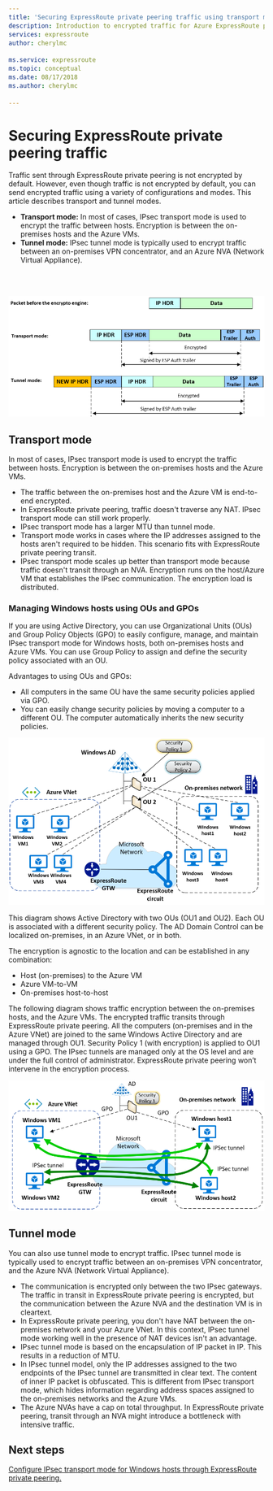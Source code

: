 ```yaml
---
title: 'Securing ExpressRoute private peering traffic using transport mode| Microsoft Docs'
description: Introduction to encrypted traffic for Azure ExpressRoute private peering using transport mode.
services: expressroute
author: cherylmc

ms.service: expressroute
ms.topic: conceptual
ms.date: 08/17/2018
ms.author: cherylmc

---
```

# Securing ExpressRoute private peering traffic

Traffic sent through ExpressRoute private peering is not encrypted by default. However, even though traffic is not encrypted by default, you can send encrypted traffic using a variety of configurations and modes. This article describes transport and tunnel modes.

* **Transport mode:** In most of cases, IPsec transport mode is used to encrypt the traffic between hosts. Encryption is between the on-premises hosts and the Azure VMs.
* **Tunnel mode:** IPsec tunnel mode is typically used to encrypt traffic between an on-premises VPN concentrator, and an Azure NVA (Network Virtual Appliance).

<br><br>

![packet structure - encryption](./media/expressroute-about-encrypted-ipsec-private-peering/encrypted-packets-structure.png)

## <a name="transport"></a>Transport mode

 In most of cases, IPsec transport mode is used to encrypt the traffic between hosts. Encryption is between the on-premises hosts and the Azure VMs.

* The traffic between the on-premises host and the Azure VM is end-to-end encrypted.
* In ExpressRoute private peering, traffic doesn't traverse any NAT. IPsec transport mode can still work properly.
* IPsec transport mode has a larger MTU than tunnel mode.
* Transport mode works in cases where the IP addresses assigned to the hosts aren't required to be hidden. This scenario fits with ExpressRoute private peering transit.
* IPsec transport mode scales up better than transport mode because traffic doesn't transit through an NVA. Encryption runs on the host/Azure VM that establishes the IPsec communication. The encryption load is distributed.

### Managing Windows hosts using OUs and GPOs

If you are using Active Directory, you can use Organizational Units (OUs) and Group Policy Objects (GPO) to easily configure, manage, and maintain IPsec transport mode for Windows hosts, both on-premises hosts and Azure VMs. You can use Group Policy to assign and define the security policy associated with an OU.

Advantages to using OUs and GPOs:

* All computers in the same OU have the same security policies applied via GPO.
* You can easily change security policies by moving a computer to a different OU. The computer automatically inherits the new security policies.

![AD, OUs, and security policies](./media/expressroute-about-encrypted-ipsec-private-peering/ad-ou.png)

This diagram shows Active Directory with two OUs (OU1 and OU2). Each OU is associated with a different security policy. The AD Domain Control can be localized on-premises, in an Azure VNet, or in both.

The encryption is agnostic to the location and can be established in any combination:

* Host (on-premises) to the Azure VM
* Azure VM-to-VM
* On-premises host-to-host

The following diagram shows traffic encryption between the on-premises hosts, and the Azure VMs. The encrypted traffic transits through ExpressRoute private peering. All the computers (on-premises and in the Azure VNet) are joined to the same Windows Active Directory and are managed through OU1. Security Policy 1 (with encryption) is applied to OU1 using a GPO. The IPsec tunnels are managed only at the OS level and are under the full control of administrator. ExpressRoute private peering won’t intervene in the encryption process.

![Encryption in IPsec transport mode](./media/expressroute-about-encrypted-ipsec-private-peering/encryption-end-to-end.png)

## <a name="tunnel"></a>Tunnel mode

You can also use tunnel mode to encrypt traffic. IPsec tunnel mode is typically used to encrypt traffic between an on-premises VPN concentrator, and the Azure NVA (Network Virtual Appliance).

* The communication is encrypted only between the two IPsec gateways. The traffic in transit in ExpressRoute private peering is encrypted, but the communication between the Azure NVA and the destination VM is in cleartext. 
* In ExpressRoute private peering, you don't have NAT between the on-premises network and your Azure VNet. In this context, IPsec tunnel mode working well in the presence of NAT devices isn't an advantage.
* IPsec tunnel mode is based on the encapsulation of IP packet in IP. This results in a reduction of MTU.
* In IPsec tunnel model, only the IP addresses assigned to the two endpoints of the IPsec tunnel are transmitted in clear text. The content of inner IP packet is obfuscated. This is different from IPsec transport mode, which hides information regarding address spaces assigned to the on-premises networks and the Azure VMs. 
* The Azure NVAs have a cap on total throughput. In ExpressRoute private peering, transit through an NVA might introduce a bottleneck with intensive traffic.

## Next steps

[Configure IPsec transport mode for Windows hosts through ExpressRoute private peering.](expressroute-howto-ipsec-transport-private-windows.md)